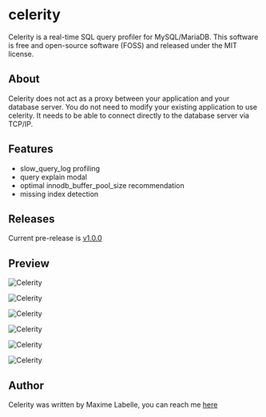 # celerity

Celerity is a real-time SQL query profiler for MySQL/MariaDB. This software is free and open-source software (FOSS) and released under the MIT license.

## About 

Celerity does not act as a proxy between your application and your database server. You do not need to modify your existing application to use celerity. It needs to be able to connect directly to the database server via TCP/IP.

## Features

- slow_query_log profiling
- query explain modal
- optimal innodb_buffer_pool_size recommendation
- missing index detection

## Releases

Current pre-release is [v1.0.0](https://github.com/mlowasp/celerity/releases/tag/v1.0.0)

## Preview

![Celerity](https://i.imgur.com/biqesRF.png)

![Celerity](https://i.imgur.com/kDzELWU.png)

![Celerity](https://i.imgur.com/9q24qPN.png)

![Celerity](https://i.imgur.com/Pe77snN.png)

![Celerity](https://i.imgur.com/Q9l38og.png)

![Celerity](https://i.imgur.com/T6G5c2s.png)

## Author

Celerity was written by Maxime Labelle, you can reach me [here](mailto:maxime.labelle@owasp.org)